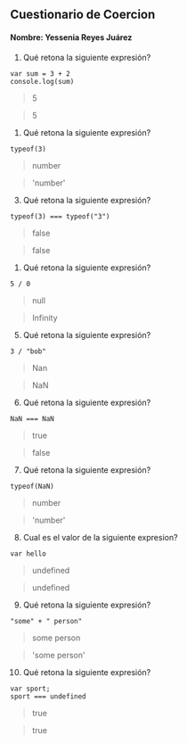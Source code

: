 ## Cuestionario de Coercion
#### Nombre: Yessenia Reyes Juárez

1. Qué retona la siguiente expresión?
```
var sum = 3 + 2
console.log(sum)
```

> 5

> 5

1. Qué retona la siguiente expresión?
```
typeof(3)
```

> number

> 'number'

3. Qué retona la siguiente expresión?
```
typeof(3) === typeof("3")
```

> false

> false

1. Qué retona la siguiente expresión?
```
5 / 0
```

> null

> Infinity

5. Qué retona la siguiente expresión?
```
3 / "bob"
```

> Nan

> NaN

6. Qué retona la siguiente expresión?
```
NaN === NaN
```

> true

> false

7. Qué retona la siguiente expresión?
```
typeof(NaN)
```

> number

> 'number'

8. Cual es el valor de la siguiente expresion?
```
var hello
```

> undefined

> undefined

9. Qué retona la siguiente expresión?
```
"some" + " person"
```

> some person

> 'some person'

10. Qué retona la siguiente expresión?
```
var sport; 
sport === undefined
```

> true

> true



